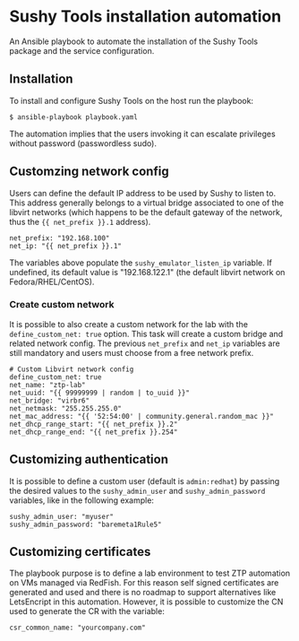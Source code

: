 # Sushy Tools installation automation

An Ansible playbook to automate the installation of the Sushy Tools package
and the service configuration.

## Installation
To install and configure Sushy Tools on the host run the playbook:
```
$ ansible-playbook playbook.yaml
```
The automation implies that the users invoking it can escalate privileges without password (passwordless sudo).

## Customzing network config
Users can define the default IP address to be used by Sushy to listen to. This address
generally belongs to a virtual bridge associated to one of the libvirt networks (which happens
to be the default gateway of the network, thus the `{{ net_prefix }}.1` address).
```
net_prefix: "192.168.100"
net_ip: "{{ net_prefix }}.1"
```

The variables above populate the `sushy_emulator_listen_ip` variable. If undefined, its default value is
"192.168.122.1" (the default libvirt network on Fedora/RHEL/CentOS).

### Create custom network
It is possible to also create a custom network for the lab with the `define_custom_net: true` option. 
This task will create a custom bridge and related network config.
The previous `net_prefix` and `net_ip` variables are still mandatory and users must choose from
a free network prefix.

```
# Custom Libvirt network config
define_custom_net: true
net_name: "ztp-lab"
net_uuid: "{{ 99999999 | random | to_uuid }}"
net_bridge: "virbr6"
net_netmask: "255.255.255.0"
net_mac_address: "{{ '52:54:00' | community.general.random_mac }}"
net_dhcp_range_start: "{{ net_prefix }}.2"
net_dhcp_range_end: "{{ net_prefix }}.254"
```

## Customizing authentication
It is possible to define a custom user (default is `admin:redhat`) by passing the desired values
to the `sushy_admin_user` and `sushy_admin_password` variables, like in the following example:
```
sushy_admin_user: "myuser"
sushy_admin_password: "baremeta1Rule5"
```

## Customizing certificates
The playbook purpose is to define a lab environment to test ZTP automation on VMs managed via
RedFish. For this reason self signed certificates are generated and used and there is no roadmap
to support alternatives like LetsEncript in this automation.
However, it is possible to customize the CN used to generate the CR with the variable:
```
csr_common_name: "yourcompany.com"
```